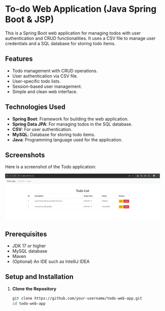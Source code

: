 # To-do Web Application (Java Spring Boot & JSP)

This is a Spring Boot web application for managing todos with user authentication and CRUD functionalities. 
It uses a CSV file to manage user credentials and a SQL database for storing todo items.

## Features

- Todo management with CRUD operations.
- User authentication via CSV file.
- User-specific todo lists.
- Session-based user management.
- Simple and clean web interface.

## Technologies Used

- **Spring Boot**: Framework for building the web application.
- **Spring Data JPA**: For managing todos in the SQL database.
- **CSV**: For user authentication.
- **MySQL**: Database for storing todo items.
- **Java**: Programming language used for the application.

## Screenshots

Here is a screenshot of the Todo application:

![Todo Application Screenshot](src/main/resources/assets/project-img.png)

## Prerequisites

- JDK 17 or higher
- MySQL database
- Maven
- (Optional) An IDE such as IntelliJ IDEA

## Setup and Installation

1. **Clone the Repository**

   ```bash
   git clone https://github.com/your-username/todo-web-app.git
   cd todo-web-app
